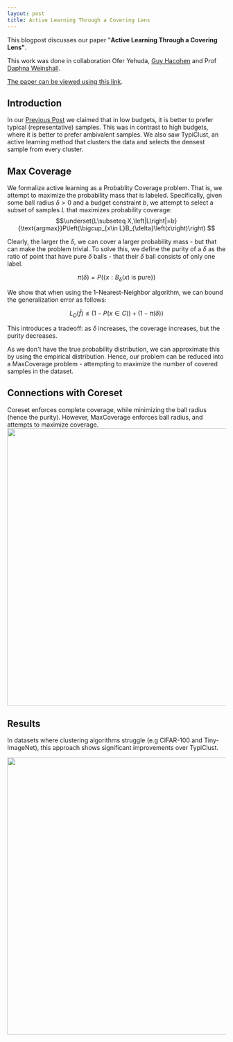 ```yaml
---
layout: post
title: Active Learning Through a Covering Lens
---
```


This blogpost discusses our paper "**Active Learning Through a Covering Lens"**.

This work was done in collaboration Ofer Yehuda, [Guy Hacohen](https://www.cs.huji.ac.il/w~guy.hacohen/) and Prof [Daphna Weinshall](https://www.cs.huji.ac.il/~daphna/).

[The paper can be viewed using this link](https://arxiv.org/abs/2205.11320).

## Introduction

In our [Previous Post](https://avihu111.github.io/Active-Learning/) we claimed that in low budgets, it is better to prefer typical (representative) samples. 
This was in contrast to high budgets, where it is better to prefer ambivalent samples. 
We also saw TypiClust, an active learning method that clusters the data and selects the densest sample from every cluster. 


## Max Coverage

We formalize active learning as a Probablity Coverage problem. That is, we attempt to maximize the probability mass that is labeled. 
Specifically, given some ball radius $\delta > 0$ and a budget constraint $b$, we attempt to select a subset of samples $L$ that maximizes probability coverage:
$$\underset{L\subseteq X,\left|L\right|=b}{\text{argmax}}P\left(\bigcup_{x\in L}B_{\delta}\left(x\right)\right) $$

Clearly, the larger the $\delta$, we can cover a larger probability mass - but that can make the problem trivial. 
To solve this, we define the purity of a $\delta$ as the ratio of point that have pure $\delta$ balls - that their $\delta$ ball consists of only one label.

$$\pi(\delta)=P\left(\{ x:B_{\delta}\left(x\right)\text{ is pure}\} \right)$$

We show that when using the 1-Nearest-Neighbor algorithm, we can bound the generalization error as follows:

$$L_{D}\left(\hat{f}\right)\le\left(1-P\left(x\in C\right)\right)+\left(1-\pi\left(\delta\right)\right) $$

This introduces a tradeoff: as $\delta$ increases, the coverage increases, but the purity decreases.

As we don't have the true probability distribution, we can approximate this by using the empirical distribution. 
Hence, our problem can be reduced into a MaxCoverage problem - attempting to maximize the number of covered samples in the dataset.


## Connections with Coreset
Coreset enforces complete coverage, while minimizing the ball radius (hence the purity).
However, MaxCoverage enforces ball radius, and attempts to maximize coverage. 
<img src="https://user-images.githubusercontent.com/39214195/175887920-dec4cd9a-547b-4ea5-a312-f21066ba82e6.png" width="640">


## Results
In datasets where clustering algorithms struggle (e.g CIFAR-100 and Tiny-ImageNet), this approach shows significant improvements over TypiClust.

<img src="https://user-images.githubusercontent.com/39214195/175888064-fae0b2de-cd4e-46ef-b2eb-a9352f21602e.png" width="640">


